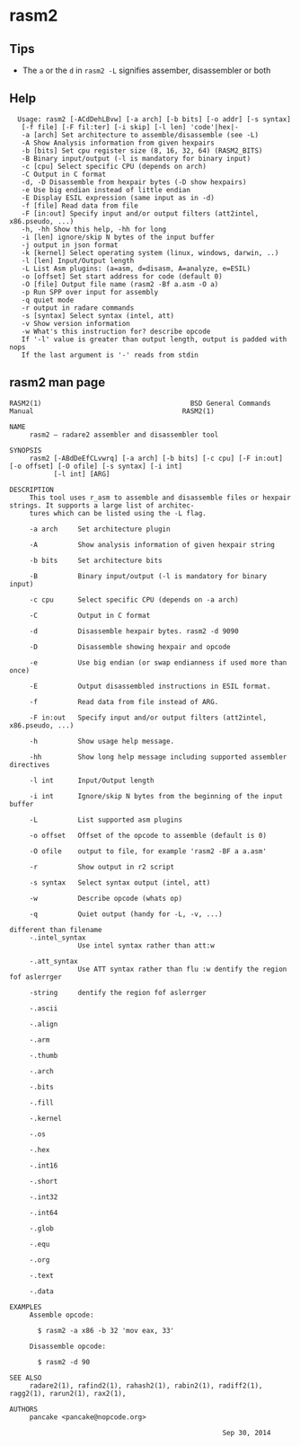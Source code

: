 <!-- TITLE: rasm2 -->

# rasm2

## **Tips**
  - The `a` or the `d` in `rasm2 -L` signifies assember, disassembler or both
## Help

      Usage: rasm2 [-ACdDehLBvw] [-a arch] [-b bits] [-o addr] [-s syntax]
       [-f file] [-F fil:ter] [-i skip] [-l len] 'code'|hex|-
       -a [arch] Set architecture to assemble/disassemble (see -L)
       -A Show Analysis information from given hexpairs
       -b [bits] Set cpu register size (8, 16, 32, 64) (RASM2_BITS)
       -B Binary input/output (-l is mandatory for binary input)
       -c [cpu] Select specific CPU (depends on arch)
       -C Output in C format
       -d, -D Disassemble from hexpair bytes (-D show hexpairs)
       -e Use big endian instead of little endian
       -E Display ESIL expression (same input as in -d)
       -f [file] Read data from file
       -F [in:out] Specify input and/or output filters (att2intel, x86.pseudo, ...)
       -h, -hh Show this help, -hh for long
       -i [len] ignore/skip N bytes of the input buffer
       -j output in json format
       -k [kernel] Select operating system (linux, windows, darwin, ..)
       -l [len] Input/Output length
       -L List Asm plugins: (a=asm, d=disasm, A=analyze, e=ESIL)
       -o [offset] Set start address for code (default 0)
       -O [file] Output file name (rasm2 -Bf a.asm -O a)
       -p Run SPP over input for assembly
       -q quiet mode
       -r output in radare commands
       -s [syntax] Select syntax (intel, att)
       -v Show version information
       -w What's this instruction for? describe opcode
       If '-l' value is greater than output length, output is padded with nops
       If the last argument is '-' reads from stdin

## rasm2 man page

```text
RASM2(1)                                     BSD General Commands Manual                                     RASM2(1)

NAME
     rasm2 — radare2 assembler and disassembler tool

SYNOPSIS
     rasm2 [-ABdDeEfCLvwrq] [-a arch] [-b bits] [-c cpu] [-F in:out] [-o offset] [-O ofile] [-s syntax] [-i int]
           [-l int] [ARG]

DESCRIPTION
     This tool uses r_asm to assemble and disassemble files or hexpair strings. It supports a large list of architec‐
     tures which can be listed using the -L flag.

     -a arch     Set architecture plugin

     -A          Show analysis information of given hexpair string

     -b bits     Set architecture bits

     -B          Binary input/output (-l is mandatory for binary input)

     -c cpu      Select specific CPU (depends on -a arch)

     -C          Output in C format

     -d          Disassemble hexpair bytes. rasm2 -d 9090

     -D          Disassemble showing hexpair and opcode

     -e          Use big endian (or swap endianness if used more than once)

     -E          Output disassembled instructions in ESIL format.

     -f          Read data from file instead of ARG.

     -F in:out   Specify input and/or output filters (att2intel, x86.pseudo, ...)

     -h          Show usage help message.

     -hh         Show long help message including supported assembler directives

     -l int      Input/Output length

     -i int      Ignore/skip N bytes from the beginning of the input buffer

     -L          List supported asm plugins

     -o offset   Offset of the opcode to assemble (default is 0)

     -O ofile    output to file, for example 'rasm2 -BF a a.asm'

     -r          Show output in r2 script

     -s syntax   Select syntax output (intel, att)

     -w          Describe opcode (whats op)

     -q          Quiet output (handy for -L, -v, ...)

different than filename
     -.intel_syntax
                 Use intel syntax rather than att:w

     -.att_syntax
                 Use ATT syntax rather than flu :w dentify the region fof aslerrger

     -string     dentify the region fof aslerrger

     -.ascii

     -.align

     -.arm

     -.thumb

     -.arch

     -.bits

     -.fill

     -.kernel

     -.os

     -.hex

     -.int16

     -.short

     -.int32

     -.int64

     -.glob

     -.equ

     -.org

     -.text

     -.data

EXAMPLES
     Assemble opcode:

       $ rasm2 -a x86 -b 32 'mov eax, 33'

     Disassemble opcode:

       $ rasm2 -d 90

SEE ALSO
     radare2(1), rafind2(1), rahash2(1), rabin2(1), radiff2(1), ragg2(1), rarun2(1), rax2(1),

AUTHORS
     pancake <pancake@nopcode.org>

                                                     Sep 30, 2014

```
